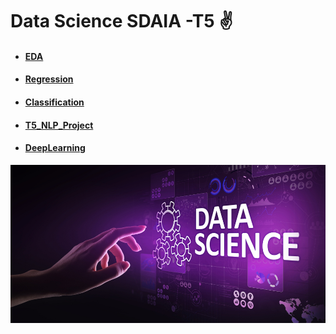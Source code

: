 # Data Science SDAIA -T5 :v:
* #### [EDA](EDA)
* #### [Regression](Regression)
* #### [Classification](Classification)
* #### [T5_NLP_Project](T5_NLP_Project)
* #### [DeepLearning](DeepLearning)

![What-is-data-science.jpg ](What-is-data-science.jpg )

